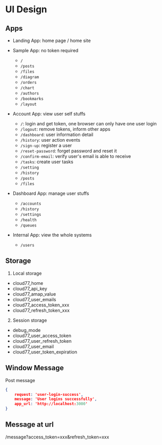 # UI Design

## Apps

- Landing App: home page / home site
- Sample App: no token required

  - `/`
  - `/posts`
  - `/files`
  - `/diagram`
  - `/orders`
  - `/chart`
  - `/authors`
  - `/bookmarks`
  - `/layout`

- Account App: view user self stuffs

  - `/`: login and get token, one browser can only have one user login
  - `/logout`: remove tokens, inform other apps
  - `/dashboard`: user information detail
  - `/history`: user action events
  - `/sign-up`: register a user
  - `/reset-password`: forget password and reset it
  - `/confirm-email`: verify user's email is able to receive
  - `/tasks`: create user tasks
  - `/setting`
  - `/history`
  - `/posts`
  - `/files`

- Dashboard App: manage user stuffs

  - `/accounts`
  - `/history`
  - `/settings`
  - `/health`
  - `/queues`

- Internal App: view the whole systems
  
  - `/users`

## Storage

1. Local storage

- cloud77_home
- cloud77_api_key
- cloud77_amap_value
- cloud77_user_emails
- cloud77_access_token_xxx
- cloud77_refresh_token_xxx

2. Session storage

- debug_mode
- cloud77_user_access_token
- cloud77_user_refresh_token
- cloud77_user_email
- cloud77_user_token_expiration

## Window Message

Post message

```json
{
    request: 'user-login-success',
    message: 'User logins successfully',
    app_url: 'http://localhost:3000'
}
```

## Message at url

/message?access_token=xxx&refresh_token=xxx
